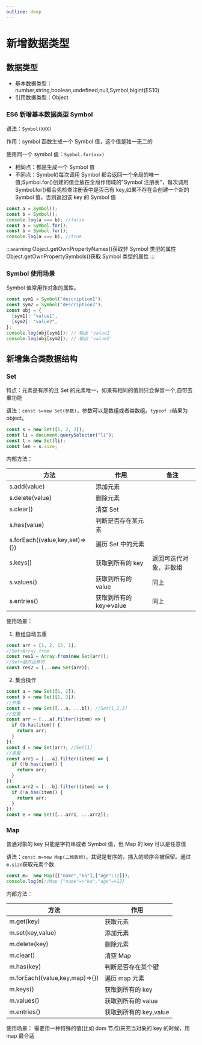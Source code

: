 ```yaml
---
outline: deep
---
```


# 新增数据类型

## 数据类型

- 基本数据类型：number,string,boolean,undefined,null,Symbol,bigint(ES10)
- 引用数据类型：Object

### ES6 新增基本数据类型 Symbol

语法：`Symbol(XXX)`

作用：symbol 函数生成一个 Symbol 值，这个值是独一无二的

使用同一个 symbol 值：`Symbol.for(xxx)`

- 相同点：都是生成一个 Symbol 值
- 不同点：Symbol()每次调用 Symbol 都会返回一个全局的唯一值;Symbol.for()创建的值会放在全局作用域的"Symbol 注册表"，每次调用 Symbol.for()都会先检查注册表中是否已有 key,如果不存在会创建一个新的 Symbol 值，否则返回该 key 的 Symbol 值

```js
const a = Symbol();
const b = Symbol();
console.log(a === b); //false
const a = Symbol.for();
const b = Symbol.for();
console.log(a === b); //true
```

:::warning
Object.getOwnPropertyNames()获取非 Symbol 类型的属性<br/>
Object.getOwnPropertySymbols()获取 Symbol 类型的属性
:::

### Symbol 使用场景

Symbol 值常用作对象的属性。

```js
const sym1 = Symbol("description1");
const sym2 = Symbol("description2");
const obj = {
  [sym1]: "value1",
  [sym2]: "value2",
};
console.log(obj[sym1]); // 输出 'value1'
console.log(obj[sym2]); // 输出 'value2'
```

## 新增集合类数据结构

### Set

特点：元素是有序的且 Set 的元素唯一，如果有相同的值则只会保留一个,自带去重功能

语法：`const s=new Set(参数)`，参数可以是数组或者类数组。`typeof s`结果为 object。

```js
const s = new Set([1, 2, 3]);
const li = document.querySelector("li");
const t = new Set(li);
const len = s.size;
```

内部方法：

| 方法                           | 作用                    | 备注                   |
| ------------------------------ | ----------------------- | ---------------------- |
| s.add(value)                   | 添加元素                |
| s.delete(value)                | 删除元素                |
| s.clear()                      | 清空 Set                |
| s.has(value)                   | 判断是否存在某元素      |
| s.forEach((value,key,set)=>{}) | 遍历 Set 中的元素       |
| s.keys()                       | 获取到所有的 key        | 返回可迭代对象，非数组 |
| s.values()                     | 获取到所有的 value      | 同上                   |
| s.entries()                    | 获取到所有的 key=>value | 同上                   |

使用场景：

1. 数组自动去重

```js
const arr = [1, 2, 13, 1];
//Set+Array.from
const res1 = Array.from(new Set(arr));
//Set+展开运算符
const res2 = [...new Set(arr)];
```

2. 集合操作

```js
const a = new Set([1, 2]);
const b = new Set([1, 3]);
//并集
const c = new Set([...a, ...b]); //Set[1,2,3]
//交集
const arr = [...a].filter((item) => {
  if (b.has(item)) {
    return arr;
  }
});
const d = new Set(arr); //Set[1]
//差集
const arr1 = [...a].filter((item) => {
  if (!b.has(item)) {
    return arr;
  }
});
const arr2 = [...b].filter((item) => {
  if (!a.has(item)) {
    return arr;
  }
});
const e = new Set([...arr1, ...arr2]);
```

### Map

普通对象的 key 只能是字符串或者 Symbol 值，但 Map 的 key 可以是任意值

语法：`const m=new Map(二维数组)`，其键是有序的，插入的顺序会被保留。通过`m.size`获取元素个数

```js
const m=  new Map([["name","ka"],["age":12]]);
console.log(m)//Map {"name"=>"ka","age"=>12}
```

内部方法：

| 方法                           | 作用                   |
| ------------------------------ | ---------------------- |
| m.get(key)                     | 获取元素               |
| m.set(key,value)               | 添加元素               |
| m.delete(key)                  | 删除元素               |
| m.clear()                      | 清空 Map               |
| m.has(key)                     | 判断是否存在某个键     |
| m.forEach((value,key,map)=>{}) | 遍历 map 元素          |
| m.keys()                       | 获取到所有的 key       |
| m.values()                     | 获取到所有的 value     |
| m.entries()                    | 获取到所有的 key,value |

使用场景：
需要用一种特殊的值(比如 dom 节点)来充当对象的 key 的时候，用 map 最合适
